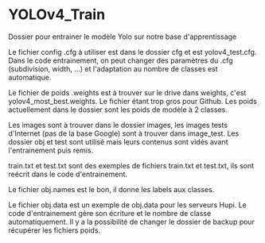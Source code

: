 # YOLOv4_Train
Dossier pour entrainer le modèle Yolo sur notre base d'apprentissage

Le fichier config .cfg à utiliser est dans le dossier cfg et est yolov4_test.cfg.
Dans le code entrainement, on peut changer des paramètres du .cfg (subdivision, width, ...) et l'adaptation au nombre de classes est automatique.

Le fichier de poids .weights est à trouver sur le drive dans weights, c'est yolov4_most_best.weights. Le fichier étant trop gros pour Github.
Les poids actuellement dans le dossier sont les poids de modèle à 2 classes.

Les images sont à trouver dans le dossier images, les images tests d'Internet (pas de la base Google) sont à trouver dans image_test.
Les dossier obj et test sont utilisé mais leurs contenus sont vidés avant l'entrainement puis remis.

train.txt et test.txt sont des exemples de fichiers train.txt et test.txt, ils sont reécrit dans le code d'entrainement.

Le fichier obj.names est le bon, il donne les labels aux classes.

Le fichier obj.data est un exemple de obj.data pour les serveurs Hupi. Le code d'entrainement gère son écriture et le nombre de classe automatiquement.
Il y a la possibilité de changer le dossier de backup pour récupérer les fichiers poids.

